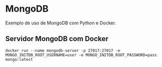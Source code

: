 # MongoDB

Exemplo de uso de MongoDB com Python e Docker.

## Servidor MongoDB com Docker

```docker
docker run --name mongodb-server -p 27017:27017 -e MONGO_INITDB_ROOT_USERNAME=user -e MONGO_INITDB_ROOT_PASSWORD=pass mongo:latest
```
